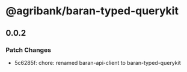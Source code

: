# @agribank/baran-typed-querykit

## 0.0.2

### Patch Changes

- 5c6285f: chore: renamed baran-api-client to baran-typed-querykit
